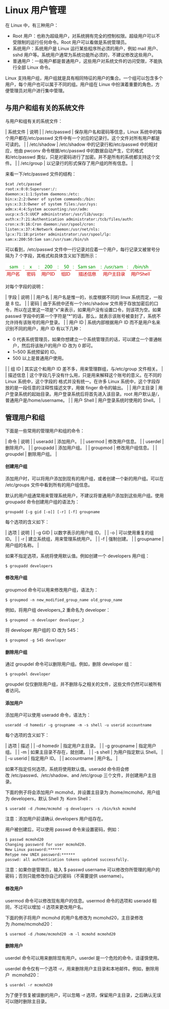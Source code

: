 # Linux 用户管理

在 Linux 中，有三种用户：

*   Root 用户：也称为超级用户，对系统拥有完全的控制权限。超级用户可以不受限制的运行任何命令。Root 用户可以看做是系统管理员。
*   系统用户：系统用户是 Linux 运行某些程序所必须的用户，例如 mail 用户、sshd 用户等。系统用户通常为系统功能所必须的，不建议修改这些用户。
*   普通用户：一般用户都是普通用户，这些用户对系统文件的访问受限，不能执行全部 Linux 命令。

Linux 支持用户组，用户组就是具有相同特征的用户的集合。一个组可以包含多个用户，每个用户也可以属于不同的组。用户组在 Linux 中扮演着重要的角色，方便管理员对用户进行集中管理。

## 与用户和组有关的系统文件

与用户和组有关的系统文件：

| 系统文件 | 说明 |
| /etc/passwd | 保存用户名和密码等信息，Linux 系统中的每个用户都在/etc/passwd 文件中有一个对应的记录行。这个文件对所有用户都是可读的。 |
| /etc/shadow | /etc/shadow 中的记录行和/etc/passwd 中的相对应，他由 pwconv 命令根据/etc/passwd 中的数据自动产生，它的格式和/etc/passwd 类似，只是对密码进行了加密。并不是所有的系统都支持这个文件。 |
| /etc/group | 以记录行的形式保存了用户组的所有信息。 |

来看一下/etc/passwd 文件的结构：

```
$cat /etc/passwd
root:x:0:0:Superuser:/:
daemon:x:1:1:System daemons:/etc:
bin:x:2:2:Owner of system commands:/bin:
sys:x:3:3:Owner of system files:/usr/sys:
adm:x:4:4:System accounting:/usr/adm:
uucp:x:5:5:UUCP administrator:/usr/lib/uucp:
auth:x:7:21:Authentication administrator:/tcb/files/auth:
cron:x:9:16:Cron daemon:/usr/spool/cron:
listen:x:37:4:Network daemon:/usr/net/nls:
lp:x:71:18:printer administrator:/usr/spool/lp:
sam:x:200:50:Sam san:/usr/sam:/bin/sh
```

可以看到，/etc/passwd 文件中一行记录对应着一个用户，每行记录又被冒号分隔为 7 个字段，其格式和具体含义如下图所示：

![](img/30a1a60cfb3c0bf36ed62bbe253f6bfd.jpg)

对每个字段的说明：

| 字段 | 说明 |
| 用户名 | 用户名是惟一的，长度根据不同的 linux 系统而定，一般是 8 位。 |
| 密码 | 由于系统中还有一个/etc/shadow 文件用于存放加密后的口令，所以在这里这一项是“x”来表示，如果用户没有设置口令，则该项为空。如果 passwd 字段中的第一个字符是“*”的话，那么，就表示该账号被查封了，系统不允许持有该账号的用户登录。 |
| 用户 ID | 系统内部根据用户 ID 而不是用户名来识别不同的用户，用户 ID 有以下几种： 
*   0 代表系统管理员，如果你想建立一个系统管理员的话，可以建立一个普通帐户，然后将该账户的用户 ID 改为 0 即可。
*   1~500 系统预留的 ID。
*   500 以上是普通用户使用。

 |
| 组 ID | 其实这个和用户 ID 差不多，用来管理群组，与/etc/group 文件相关。 |
| 描述信息 | 这个字段几乎没有什么用，只是用来解释这个账号的意义。在不同的 Linux 系统中，这个字段的 格式并没有统一。在许多 Linux 系统中，这个字段存放的是一段任意的注释性描述文字，用做 finger 命令的输出。 |
| 用户主目录 | 用户登录系统的起始目录。用户登录系统后将首先进入该目录。root 用户默认是/，普通用户是/home/username。 |
| 用户 Shell | 用户登录系统时使用的 Shell。 |

## 管理用户和组

下面是一些常用的管理用户和组的命令：

| 命令 | 说明 |
| useradd | 添加用户。 |
| usermod | 修改用户信息。 |
| userdel | 删除用户。 |
| groupadd | 添加用户组。 |
| groupmod | 修改用户组信息。 |
| groupdel | 删除用户组。 |

#### 创建用户组

添加用户时，可以将用户添加到现有的用户组，或者创建一个新的用户组。可以在 /etc/groups 文件中看到所有的用户组信息。

默认的用户组通常用来管理系统用户，不建议将普通用户添加到这些用户组。使用 groupadd 命令创建用户组的语法为：

```
groupadd [-g gid [-o]] [-r] [-f] groupname
```

每个选项的含义如下：

| 选项 | 说明 |
| -g GID | 以数字表示的用户组 ID。 |
| -o | 可以使用重复的组 ID。 |
| -r | 建立系统组，用来管理系统用户。 |
| -f | 强制创建。 |
| groupname | 用户组的名称。 |

如果不指定选项，系统将使用默认值。例如创建一个 developers 用户组：

```
$ groupadd developers
```

#### 修改用户组

groupmod 命令可以用来修改用户组，语法为：

```
$ groupmod -n new_modified_group_name old_group_name
```

例如，将用户组 developers_2 重命名为 developer：

```
$ groupmod -n developer developer_2
```

将 developer 用户组的 ID 改为 545：

```
$ groupmod -g 545 developer
```

#### 删除用户组

通过 groupdel 命令可以删除用户组。例如，删除 developer 组：

```
$ groupdel developer
```

groupdel 仅仅删除用户组，并不删除与之相关的文件，这些文件仍然可以被所有者访问。

#### 添加用户

添加用户可以使用 useradd 命令，语法为：

```
useradd -d homedir -g groupname -m -s shell -u userid accountname
```

每个选项的含义如下：

| 选项 | 描述 |
| -d homedir | 指定用户主目录。 |
| -g groupname | 指定用户组。 |
| -m | 如果主目录不存在，就创建。 |
| -s shell | 为用户指定默认 Shell。 |
| -u userid | 指定用户 ID。 |
| accountname | 用户名。 |

如果不指定任何选项，系统将使用默认值。useradd 命令将会修改 /etc/passwd、/etc/shadow、and /etc/group 三个文件，并创建用户主目录。

下面的例子将会添加用户 mcmohd，并设置主目录为 /home/mcmohd，用户组为 developers，默认 Shell 为  Korn Shell：

```
$ useradd -d /home/mcmohd -g developers -s /bin/ksh mcmohd
```

注意：添加用户前请确认 developers 用户组存在。

用户被创建后，可以使用 passwd 命令来设置密码，例如：

```
$ passwd mcmohd20
Changing password for user mcmohd20.
New Linux password:******
Retype new UNIX password:******
passwd: all authentication tokens updated successfully.
```

注意：如果你是管理员，输入 $ passwd username 可以修改你所管理的用户的密码；否则只能修改你自己的密码（不需要提供 username）。

#### 修改用户

usermod 命令可以修改现有用户的信息。usermod 命令的选项和 useradd 相同，不过可以增加 -l 选项来更改用户名。

下面的例子将用户 mcmohd 的用户名修改为 mcmohd20，主目录修改为 /home/mcmohd20：

```
$ usermod -d /home/mcmohd20 -m -l mcmohd mcmohd20
```

#### 删除用户

userdel 命令可以用来删除现有用户。userdel 是一个危险的命令，请谨慎使用。

userdel 命令仅有一个选项 -r，用来删除用户主目录和本地邮件。例如，删除用户  mcmohd20：

```
$ userdel -r mcmohd20
```

为了便于恢复被误删的用户，可以忽略 -r 选项，保留用户主目录，之后确认无误可以随时删除主目录。